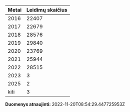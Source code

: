 | Metai | Leidimų skaičius |
|-------| ---------------- |
| 2016 | 22407 |
| 2017 | 22679 |
| 2018 | 28576 |
| 2019 | 29840 |
| 2020 | 23769 |
| 2021 | 25944 |
| 2022 | 28515 |
| 2023 | 3 |
| 2025 | 2 |
| kiti | 3 |

**Duomenys atnaujinti:** 2022-11-20T08:54:29.447725953Z